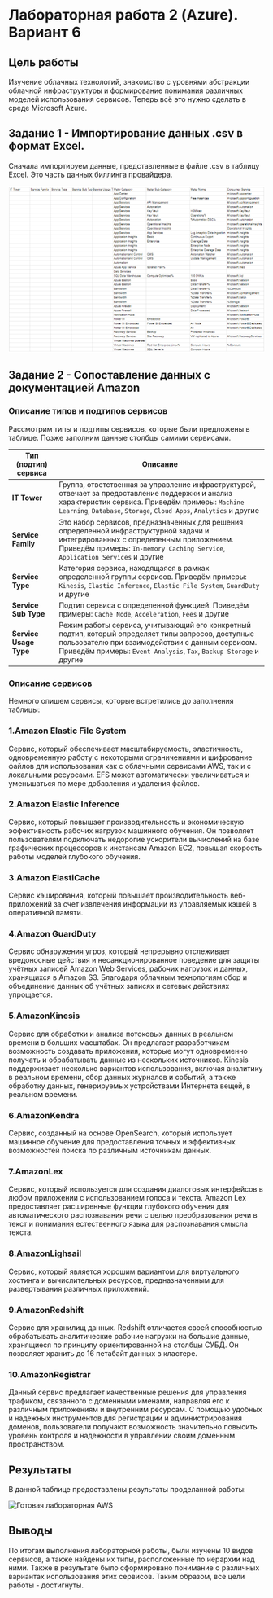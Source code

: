 # Лабораторная работа 2 (Azure). Вариант 6

## Цель работы

Изучение облачных технологий, знакомство с уровнями абстракции облачной инфраструктуры и формирование понимания различных моделей использования сервисов. Теперь всё это нужно сделать в среде Microsoft Azure.

## Задание 1 - Импортирование данных .csv в формат Excel.

Сначала импортируем данные, представленные в файле .csv в таблицу Excel. Это часть данных биллинга провайдера.

![Условие лабораторной Azure](Azure.png)

## Задание 2 - Сопоставление данных с документацией Amazon

### Описание типов и подтипов сервисов

Рассмотрим типы и подтипы сервисов, которые были предложены в таблице. Позже заполним данные столбцы самими сервисами.

| Тип (подтип) сервиса | Описание |
| ----- | ------------ |
| **IT Tower** | Группа, ответственная за управление инфраструктурой, отвечает за предоставление поддержки и анализ характеристик сервиса. Приведём примеры: `Machine Learning`, `Database`, `Storage`, `Cloud Apps`, `Analytics` и другие |
| **Service Family** | Это набор сервисов, предназначенных для решения определенной инфраструктурной задачи и интегрированных с определенным приложением. Приведём примеры: `In-memory Caching Service`, `Application Services` и другие |
| **Service Type** | Категория сервиса, находящаяся в рамках определенной группы сервисов. Приведём примеры: `Kinesis`, `Elastic Inference`, `Elastic File System`, `GuardDuty` и другие |
| **Service Sub Type** | Подтип сервиса с определенной функцией. Приведём примеры: `Cache Node`, `Acceleration`, `Fees` и другие |
| **Service Usage Type** |Режим работы сервиса, учитывающий его конкретный подтип, который определяет типы запросов, доступные пользователю при взаимодействии с данным сервисом. Приведём примеры: `Event Analysis`, `Tax`, `Backup Storage` и другие |

### Описание сервисов

Немного опишем сервисы, которые встретились до заполнения таблицы:

### 1.Amazon Elastic File System
Сервис, который обеспечивает масштабируемость, эластичность, одновременную работу с некоторыми ограничениями и шифрование файлов для использования как с облачными сервисами AWS, так и с локальными ресурсами. EFS может автоматически увеличиваться и уменьшаться по мере добавления и удаления файлов.

### 2.Amazon Elastic Inference
Сервис, который повышает производительность и экономическую эффективность рабочих нагрузок машинного обучения. Он позволяет пользователям подключать недорогие ускорители вычислений на базе графических процессоров к инстансам Amazon EC2, повышая скорость работы моделей глубокого обучения.

### 3.Amazon ElastiCache
Сервис кэширования, который повышает производительность веб-приложений за счет извлечения информации из управляемых кэшей в оперативной памяти.

### 4.Amazon GuardDuty
Сервис обнаружения угроз, который непрерывно отслеживает вредоносные действия и несанкционированное поведение для защиты учётных записей Amazon Web Services, рабочих нагрузок и данных, хранящихся в Amazon S3. Благодаря облачным технологиям сбор и объединение данных об учётных записях и сетевых действиях упрощается.

### 5.AmazonKinesis
Сервис для обработки и анализа потоковых данных в реальном времени в больших масштабах. Он предлагает разработчикам возможность создавать приложения, которые могут одновременно получать и обрабатывать данные из нескольких источников. Kinesis поддерживает несколько вариантов использования, включая аналитику в реальном времени, сбор данных журналов и событий, а также обработку данных, генерируемых устройствами Интернета вещей, в реальном времени.

### 6.AmazonKendra
Сервис, созданный на основе OpenSearch, который использует машинное обучение для предоставления точных и эффективных возможностей поиска по различным источникам данных. 

### 7.AmazonLex
Сервис, который используется для создания диалоговых интерфейсов в любом приложении с использованием голоса и текста. Amazon Lex предоставляет расширенные функции глубокого обучения для автоматического распознавания речи с целью преобразования речи в текст и понимания естественного языка для распознавания смысла текста.

### 8.AmazonLighsail
Сервис, который является хорошим вариантом для виртуального хостинга и вычислительных ресурсов, предназначенным для развертывания различных приложений.

### 9.AmazonRedshift
Сервис для хранилищ данных. Redshift отличается своей способностью обрабатывать аналитические рабочие нагрузки на большие данные, хранящиеся по принципу ориентированной на столбцы СУБД. Он позволяет хранить до 16 петабайт данных в кластере.

### 10.AmazonRegistrar
Данный сервис предлагает качественные решения для управления трафиком, связанного с доменными именами, направляя его к различным приложениям и внутренним ресурсам. С помощью удобных и надежных инструментов для регистрации и администрирования доменов, пользователи получают возможность значительно повысить уровень контроля и надежности в управлении своим доменным пространством.

## Результаты

В данной таблице предоставлены результаты проделанной работы:

![Готовая лабораторная AWS](AWSFULL.png)

## Выводы

По итогам выполнения лабораторной работы, были изучены 10 видов сервисов, а также найдены их типы, расположенные по иерархии над ними. Также в результате было сформировано понимание о различных вариантах использования этих сервисов. Таким образом, все цели работы - достигнуты.

